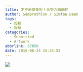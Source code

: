 ```yaml
---
title: 才不是咸鱼呢！会努力画画的
author: Semprathlon / Simfae Dean
tags:
  - 投稿
  - 板绘
categories:
  - Submitted
  - Artwork
abbrlink: 37050
date: 2016-06-24 15:35:52
---
```

[![](__ASSETS_HOST_NAME__/2016/06/160623-1-e1467185688921.png)](http://www.pixiv.net/member_illust.php?mode=medium&illust_id=57430875)
